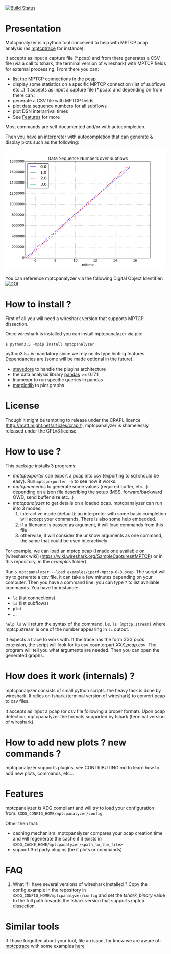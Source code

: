[![Build Status](https://travis-ci.org/teto/mptcpanalyzer.svg?branch=stats)](https://travis-ci.org/teto/mptcpanalyzer)

Presentation 
===

Mptcpanalyzer is a python tool conceived to help with MPTCP pcap analysis (as [mptcptrace] for instance). 

It accepts as input a capture file (\*.pcap) and from there generates a CSV file 
(via a call to tshark, the terminal version of wireshark) with MPTCP fields for external processing.
From there you can:

- list the MPTCP connections in the pcap
- display some statistics on a specific MPTCP connection (list of subflows etc...)
It accepts as input a capture file (\*.pcap) and depending on from there can :
- generate a CSV file with MPTCP fields
- plot data sequence numbers for all subflows
- plot DSN interarrival times
- See [Features](#Features) for more

Most commands are self documented and/or with autocompletion.

Then you have an interpreter with autocompletion that can generate & display plots such as the following:

![Data Sequence Number (DSN) per subflow plot](examples/dsn.png)


You can reference mptcpanalyzer via the following Digital Object Identifier:
[![DOI](https://zenodo.org/badge/21021/lip6-mptcp/mptcpanalyzer.svg)](https://zenodo.org/badge/latestdoi/21021/lip6-mptcp/mptcpanalyzer)

# How to install ?

First of all you will need a wireshark version that supports MPTCP dissection. 

Once wireshark is installed you can install mptcpanalyzer via pip:

`$ python3.5 -mpip install mptcpanalyzer`

python3.5+ is mandatory since we rely on its type hinting features.
Dependancies are (some will be made optional in the future):

- [stevedore](http://docs.openstack.org/developer/stevedore/) to handle the
  plugins architecture
- the data analysis library [pandas](http://pandas.pydata.org/) >= 0.17.1
- lnumexpr to run specific queries in pandas
- [matplotlib](http://matplotlib) to plot graphs

# License
Though it might be tempting to release under the CRAPL licence (http://matt.might.net/articles/crapl/), mptcpanalyzer is shamelessly released under the GPLv3 license.


# How to use ?

This package installs 3 programs:
- *mptcpexporter* can export a pcap into csv (exporting to sql should be easy).
Run `mptcpexporter -h` to see how it works.
- *mptcpnumerics* to generate some values (required buffer, etc...) depending on
  a json file describing the setup (MSS, forward/backward OWD, send buffer size
  etc...)
- *mptcpanalyzer* to get details on a loaded pcap. mptcpanalyzer can run into 3 modes:
  1. interactive mode (default): an interpreter with some basic completion will accept your commands. There is also some help embedded.
  2. if a filename is passed as argument, it will load commands from this file
  3. otherwise, it will consider the unknow arguments as one command, the same that could be used interactively

For example, we can load an mptcp pcap (I made one available on [wireshark wiki]
(https://wiki.wireshark.org/SampleCaptures#MPTCP) or in this repository, in the _examples_ folder).

Run  `$ mptcpanalyzer --load examples/iperf-mptcp-0-0.pcap`. The script will try to generate
a csv file, it can take a few minutes depending on your computer.
Then you have a command line: you can type `?` to list available commands. You have for instance:
- `lc` (list connections)
- `ls` (list subflows)
- `plot` 
- ...

`help ls` will return the syntax of the command, i.e. `ls [mptcp.stream]` where mptcp.stream is one of the number appearing 
in `lc` output.


It expects a trace to work with. If the trace has the form *XXX.pcap* extension, the script will look for its csv counterpart *XXX.pcap.csv*. The program will tell you what arguments are needed. Then you can open the generated graphs.

# How does it work (internals) ?
mptcpanalyzer consists of small python scripts. the heavy task is done by wireshark.
It relies on tshark (terminal version of wireshark) to convert pcap to csv files.

It accepts as input a pcap (or csv file following a proper format). 
Upon pcap detection, mptcpanalyzer the formats supported by tshark (terminal version of wireshark).

# How to add new plots ? new commands ?


mptcpanalyzer supports plugins, see CONTRIBUTING.md to learn how to add new
plots, commands, etc...


# Features

mptcpanalyzer is XDG compliant and will try to load your configuration from:
`$XDG_CONFIG_HOME/mptcpanalyzer/config` 

Other then that:
* caching mechanism: mptcpanalyzer compares your pcap creation time and will
  regenerate the cache if it exists in `$XDG_CACHE_HOME/mptcpanalyzer/<path_to_the_file>`
* support 3rd party plugins (be it plots or commands)



# FAQ

1. What if I have several versions of wireshark installed ?
Copy the config.example in the repository in `$XDG_CONFIG_HOME/mptcpanalyzer/config` and set
the *tshark_binary* value to the full path towards the tshark version that supports mptcp dissection.

# Similar tools

If I have forgotten about your tool, file an issue, for know we are aware of:
[mptcptrace](https://bitbucket.org/bhesmans/mptcptrace) with some examples [here](http://blog.multipath-tcp.org/blog/html/2015/02/02/mptcptrace_demo.html)


[mptcptrace]: https://bitbucket.org/bhesmans/mptcptrace
